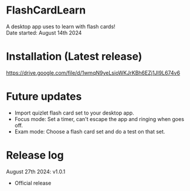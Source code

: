 # FlashCardLearn
A desktop app uses to learn with flash cards!
<br/>
Date started: August 14th 2024

# Installation (Latest release)
https://drive.google.com/file/d/1wmqN9yeLsioWKJrKBh6EZj1JI9L674v6

# Future updates
  - Import quizlet flash card set to your desktop app.
  - Focus mode: Set a timer, can't escape the app and ringing when goes off.
  - Exam mode: Choose a flash card set and do a test on that set.

# Release log
August 27th 2024: v1.0.1
- Official release
